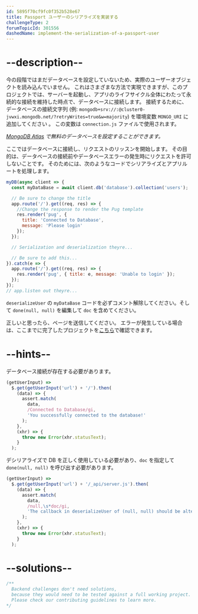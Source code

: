 ```yaml
---
id: 5895f70cf9fc0f352b528e67
title: Passport ユーザーのシリアライズを実装する
challengeType: 2
forumTopicId: 301556
dashedName: implement-the-serialization-of-a-passport-user
---
```


# --description--

今の段階ではまだデータベースを設定していないため、実際のユーザーオブジェクトを読み込んでいません。 これはさまざまな方法で実現できますが、このプロジェクトでは、サーバーを起動し、アプリのライフサイクル全体にわたって永続的な接続を維持した時点で、データベースに接続します。 接続するために、データベースの接続文字列 (例: `mongodb+srv://:@cluster0-jvwxi.mongodb.net/?retryWrites=true&w=majority`) を環境変数 `MONGO_URI` に追加してください 。 この変数は `connection.js` ファイルで使用されます。

*[MongoDB Atlas](https://www.mongodb.com/cloud/atlas) で無料のデータベースを設定することができます。*

ここではデータベースに接続し、リクエストのリッスンを開始します。 その目的は、データベースの接続前やデータベースエラーの発生時にリクエストを許可しないことです。 そのためには、次のようなコードでシリアライズとアプリルートを処理します。

```js
myDB(async client => {
  const myDataBase = await client.db('database').collection('users');

  // Be sure to change the title
  app.route('/').get((req, res) => {
    //Change the response to render the Pug template
    res.render('pug', {
      title: 'Connected to Database',
      message: 'Please login'
    });
  });

  // Serialization and deserialization theyre...

  // Be sure to add this...
}).catch(e => {
  app.route('/').get((req, res) => {
    res.render('pug', { title: e, message: 'Unable to login' });
  });
});
// app.listen out theyre...
```

`deserializeUser` の `myDataBase` コードを必ずコメント解除してください。そして `done(null, null)` を編集して `doc` を含めてください。

正しいと思ったら、ページを送信してください。 エラーが発生している場合は、ここまでに完了したプロジェクトを[こちら](https://gist.github.com/camperbot/175f2f585a2d8034044c7e8857d5add7)で確認できます。

# --hints--

データベース接続が存在する必要があります。

```js
(getUserInput) =>
  $.get(getUserInput('url') + '/').then(
    (data) => {
      assert.match(
        data,
        /Connected to Database/gi,
        'You successfully connected to the database!'
      );
    },
    (xhr) => {
      throw new Error(xhr.statusText);
    }
  );
```

デシリアライズで DB を正しく使用している必要があり、`doc` を指定して `done(null, null)` を呼び出す必要があります。

```js
(getUserInput) =>
  $.get(getUserInput('url') + '/_api/server.js').then(
    (data) => {
      assert.match(
        data,
        /null,\s*doc/gi,
        'The callback in deserializeUser of (null, null) should be altered to (null, doc)'
      );
    },
    (xhr) => {
      throw new Error(xhr.statusText);
    }
  );
```

# --solutions--

```js
/**
  Backend challenges don't need solutions, 
  because they would need to be tested against a full working project. 
  Please check our contributing guidelines to learn more.
*/
```
